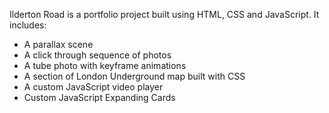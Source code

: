 Ilderton Road is a portfolio project built using HTML, CSS and JavaScript. It includes:

- A parallax scene
- A click through sequence of photos
- A tube photo with keyframe animations
- A section of London Underground map built with CSS
- A custom JavaScript video player
- Custom JavaScript Expanding Cards
